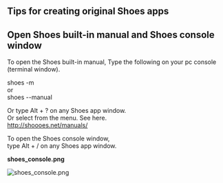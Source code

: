 Tips for creating original Shoes apps
-----------------------------------------

Open Shoes built-in manual and Shoes console window
---------------------------------------------------

To open the Shoes built-in manual, 
Type the following on your pc console (terminal window). 

shoes -m <br>
or <br>
shoes --manual <br>

Or type  Alt + ?   on any Shoes app window. <br>
Or select from the menu. See here. <br>
<http://shoooes.net/manuals/> <br>

To open the Shoes console window,  <br>
type  Alt + /   on any Shoes app window. <br>

**shoes_console.png**

![shoes_console.png](http://github.com/ashbb/shoes_tutorial_html/tree/master%2Fimages%2Fshoes_console.png?raw=true)

